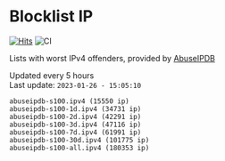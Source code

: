 # Blocklist IP

[![Hits](https://hits.seeyoufarm.com/api/count/incr/badge.svg?url=https%3A%2F%2Fgithub.com%2Fborestad%2Fblocklist-ip%2F&count_bg=%2379C83D&title_bg=%23555555&icon=&icon_color=%23E7E7E7&title=hits&edge_flat=false)](https://hits.seeyoufarm.com)  ![CI](https://img.shields.io/github/workflow/status/borestad/blocklist-ip/CI?style=flat-square)

Lists with worst IPv4 offenders, provided by [AbuseIPDB](https://www.abuseipdb.com/)

<!-- FOOTER-PLACEHOLDER -->
Updated every 5 hours<br>
Last update: `2023-01-26 - 15:05:10`
```
abuseipdb-s100.ipv4 (15550 ip)
abuseipdb-s100-1d.ipv4 (34731 ip)
abuseipdb-s100-2d.ipv4 (42291 ip)
abuseipdb-s100-3d.ipv4 (47116 ip)
abuseipdb-s100-7d.ipv4 (61991 ip)
abuseipdb-s100-30d.ipv4 (101775 ip)
abuseipdb-s100-all.ipv4 (180353 ip)
```
